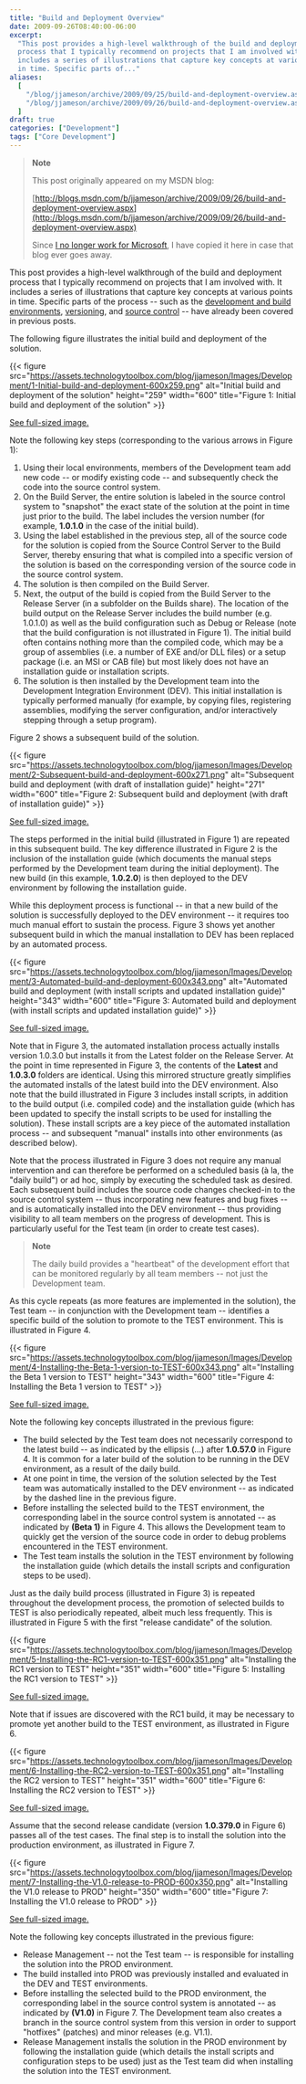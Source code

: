 ```yaml
---
title: "Build and Deployment Overview"
date: 2009-09-26T08:40:00-06:00
excerpt:
  "This post provides a high-level walkthrough of the build and deployment
  process that I typically recommend on projects that I am involved with. It
  includes a series of illustrations that capture key concepts at various points
  in time. Specific parts of..."
aliases:
  [
    "/blog/jjameson/archive/2009/09/25/build-and-deployment-overview.aspx",
    "/blog/jjameson/archive/2009/09/26/build-and-deployment-overview.aspx",
  ]
draft: true
categories: ["Development"]
tags: ["Core Development"]
---
```


> **Note**
>
> This post originally appeared on my MSDN blog:
>
> [http://blogs.msdn.com/b/jjameson/archive/2009/09/26/build-and-deployment-overview.aspx](http://blogs.msdn.com/b/jjameson/archive/2009/09/26/build-and-deployment-overview.aspx)
>
> Since
> [I no longer work for Microsoft](/blog/jjameson/2011/09/02/last-day-with-microsoft),
> I have copied it here in case that blog ever goes away.

This post provides a high-level walkthrough of the build and deployment process
that I typically recommend on projects that I am involved with. It includes a
series of illustrations that capture key concepts at various points in time.
Specific parts of the process -- such as the
[development and build environments](/blog/jjameson/2009/09/25/development-and-build-environments),
[versioning](/blog/jjameson/2009/04/03/best-practices-for-net-assembly-versioning),
and
[source control](/blog/jjameson/2009/09/26/best-practices-for-scm-and-the-daily-build-process)
-- have already been covered in previous posts.

The following figure illustrates the initial build and deployment of the
solution.

{{< figure
src="https://assets.technologytoolbox.com/blog/jjameson/Images/Development/1-Initial-build-and-deployment-600x259.png"
alt="Initial build and deployment of the solution" height="259" width="600"
title="Figure 1: Initial build and deployment of the solution" >}}

[See full-sized image.](https://assets.technologytoolbox.com/blog/jjameson/Images/Development/1-Initial-build-and-deployment-1210x523.png)

Note the following key steps (corresponding to the various arrows in Figure 1):

1. Using their local environments, members of the Development team add new code
   -- or modify existing code -- and subsequently check the code into the source
   control system.
2. On the Build Server, the entire solution is labeled in the source control
   system to "snapshot" the exact state of the solution at the point in time
   just prior to the build. The label includes the version number (for example,
   **1.0.1.0** in the case of the initial build).
3. Using the label established in the previous step, all of the source code for
   the solution is copied from the Source Control Server to the Build Server,
   thereby ensuring that what is compiled into a specific version of the
   solution is based on the corresponding version of the source code in the
   source control system.
4. The solution is then compiled on the Build Server.
5. Next, the output of the build is copied from the Build Server to the Release
   Server (in a subfolder on the Builds share). The location of the build output
   on the Release Server includes the build number (e.g. 1.0.1.0) as well as the
   build configuration such as Debug or Release (note that the build
   configuration is not illustrated in Figure 1). The initial build often
   contains nothing more than the compiled code, which may be a group of
   assemblies (i.e. a number of EXE and/or DLL files) or a setup package (i.e.
   an MSI or CAB file) but most likely does not have an installation guide or
   installation scripts.
6. The solution is then installed by the Development team into the Development
   Integration Environment (DEV). This initial installation is typically
   performed manually (for example, by copying files, registering assemblies,
   modifying the server configuration, and/or interactively stepping through a
   setup program).

Figure 2 shows a subsequent build of the solution.

{{< figure
src="https://assets.technologytoolbox.com/blog/jjameson/Images/Development/2-Subsequent-build-and-deployment-600x271.png"
alt="Subsequent build and deployment (with draft of installation guide)"
height="271" width="600"
title="Figure 2: Subsequent build and deployment (with draft of installation guide)" >}}

[See full-sized image.](https://assets.technologytoolbox.com/blog/jjameson/Images/Development/2-Subsequent-build-and-deployment-829x375.png)

The steps performed in the initial build (illustrated in Figure 1) are repeated
in this subsequent build. The key difference illustrated in Figure 2 is the
inclusion of the installation guide (which documents the manual steps performed
by the Development team during the initial deployment). The new build (in this
example, **1.0.2.0**) is then deployed to the DEV environment by following the
installation guide.

While this deployment process is functional -- in that a new build of the
solution is successfully deployed to the DEV environment -- it requires too much
manual effort to sustain the process. Figure 3 shows yet another subsequent
build in which the manual installation to DEV has been replaced by an automated
process.

{{< figure
src="https://assets.technologytoolbox.com/blog/jjameson/Images/Development/3-Automated-build-and-deployment-600x343.png"
alt="Automated build and deployment (with install scripts and updated installation guide)"
height="343" width="600"
title="Figure 3: Automated build and deployment (with install scripts and updated installation guide)" >}}

[See full-sized image.](https://assets.technologytoolbox.com/blog/jjameson/Images/Development/3-Automated-build-and-deployment-926x530.png)

Note that in Figure 3, the automated installation process actually installs
version 1.0.3.0 but installs it from the Latest folder on the Release Server. At
the point in time represented in Figure 3, the contents of the **Latest** and
**1.0.3.0** folders are identical. Using this mirrored structure greatly
simplifies the automated installs of the latest build into the DEV environment.
Also note that the build illustrated in Figure 3 includes install scripts, in
addition to the build output (i.e. compiled code) and the installation guide
(which has been updated to specify the install scripts to be used for installing
the solution). These install scripts are a key piece of the automated
installation process -- and subsequent "manual" installs into other environments
(as described below).

Note that the process illustrated in Figure 3 does not require any manual
intervention and can therefore be performed on a scheduled basis (&agrave; la,
the "daily build") or ad hoc, simply by executing the scheduled task as desired.
Each subsequent build includes the source code changes checked-in to the source
control system -- thus incorporating new features and bug fixes -- and is
automatically installed into the DEV environment -- thus providing visibility to
all team members on the progress of development. This is particularly useful for
the Test team (in order to create test cases).

> **Note**
>
> The daily build provides a "heartbeat" of the development effort that can be
> monitored regularly by all team members -- not just the Development team.

As this cycle repeats (as more features are implemented in the solution), the
Test team -- in conjunction with the Development team -- identifies a specific
build of the solution to promote to the TEST environment. This is illustrated in
Figure 4.

{{< figure
src="https://assets.technologytoolbox.com/blog/jjameson/Images/Development/4-Installing-the-Beta-1-version-to-TEST-600x343.png"
alt="Installing the Beta 1 version to TEST" height="343" width="600"
title="Figure 4: Installing the Beta 1 version to TEST" >}}

[See full-sized image.](https://assets.technologytoolbox.com/blog/jjameson/Images/Development/4-Installing-the-Beta-1-version-to-TEST-940x538.png)

Note the following key concepts illustrated in the previous figure:

- The build selected by the Test team does not necessarily correspond to the
  latest build -- as indicated by the ellipsis (&hellip;) after **1.0.57.0** in
  Figure 4. It is common for a later build of the solution to be running in the
  DEV environment, as a result of the daily build.
- At one point in time, the version of the solution selected by the Test team
  was automatically installed to the DEV environment -- as indicated by the
  dashed line in the previous figure.
- Before installing the selected build to the TEST environment, the
  corresponding label in the source control system is annotated -- as indicated
  by **(Beta 1)** in Figure 4. This allows the Development team to quickly get
  the version of the source code in order to debug problems encountered in the
  TEST environment.
- The Test team installs the solution in the TEST environment by following the
  installation guide (which details the install scripts and configuration steps
  to be used).

Just as the daily build process (illustrated in Figure 3) is repeated throughout
the development process, the promotion of selected builds to TEST is also
periodically repeated, albeit much less frequently. This is illustrated in
Figure 5 with the first "release candidate" of the solution.

{{< figure
src="https://assets.technologytoolbox.com/blog/jjameson/Images/Development/5-Installing-the-RC1-version-to-TEST-600x351.png"
alt="Installing the RC1 version to TEST" height="351" width="600"
title="Figure 5: Installing the RC1 version to TEST" >}}

[See full-sized image.](https://assets.technologytoolbox.com/blog/jjameson/Images/Development/5-Installing-the-RC1-version-to-TEST-1382x809.png)

Note that if issues are discovered with the RC1 build, it may be necessary to
promote yet another build to the TEST environment, as illustrated in Figure 6.

{{< figure
src="https://assets.technologytoolbox.com/blog/jjameson/Images/Development/6-Installing-the-RC2-version-to-TEST-600x351.png"
alt="Installing the RC2 version to TEST" height="351" width="600"
title="Figure 6: Installing the RC2 version to TEST" >}}

[See full-sized image.](https://assets.technologytoolbox.com/blog/jjameson/Images/Development/6-Installing-the-RC2-version-to-TEST-1381x808.png)

Assume that the second release candidate (version **1.0.379.0** in Figure 6)
passes all of the test cases. The final step is to install the solution into the
production environment, as illustrated in Figure 7.

{{< figure
src="https://assets.technologytoolbox.com/blog/jjameson/Images/Development/7-Installing-the-V1.0-release-to-PROD-600x350.png"
alt="Installing the V1.0 release to PROD" height="350" width="600"
title="Figure 7: Installing the V1.0 release to PROD" >}}

[See full-sized image.](https://assets.technologytoolbox.com/blog/jjameson/Images/Development/7-Installing-the-V1.0-release-to-PROD-1382x807.png)

Note the following key concepts illustrated in the previous figure:

- Release Management -- not the Test team -- is responsible for installing the
  solution into the PROD environment.
- The build installed into PROD was previously installed and evaluated in the
  DEV and TEST environments.
- Before installing the selected build to the PROD environment, the
  corresponding label in the source control system is annotated -- as indicated
  by **(V1.0)** in Figure 7. The Development team also creates a branch in the
  source control system from this version in order to support "hotfixes"
  (patches) and minor releases (e.g. V1.1).
- Release Management installs the solution in the PROD environment by following
  the installation guide (which details the install scripts and configuration
  steps to be used) just as the Test team did when installing the solution into
  the TEST environment.
